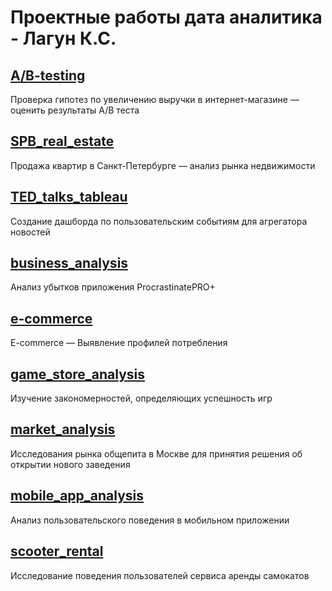 # Проектные работы дата аналитика - Лагун К.С.
## [A/B-testing](A-B_testing/README.md) 
Проверка гипотез по увеличению выручки в интернет-магазине — оценить результаты A/B теста
## [SPB_real_estate](SPB_real_estate/README.md)
Продажа квартир в Санкт-Петербурге — анализ рынка недвижимости
## [TED_talks_tableau](TED_talks_tableau/README.md)
Создание дашборда по пользовательским событиям для агрегатора новостей
## [business_analysis](business_analysis/README.md)
Анализ убытков приложения ProcrastinatePRO+
## [e-commerce](e-commerce/README.md)
E-commerce — Выявление профилей потребления
## [game_store_analysis](game_store_analysis/README.md)
Изучение закономерностей, определяющих успешность игр
## [market_analysis](market_analysis/README.md)
Исследования рынка общепита в Москве для принятия решения об открытии нового заведения
## [mobile_app_analysis](mobile_app_analysis/README.md)
Анализ пользовательского поведения в мобильном приложении
## [scooter_rental](scooter_rental/README.md)
Исследование поведения пользователей сервиса аренды самокатов
